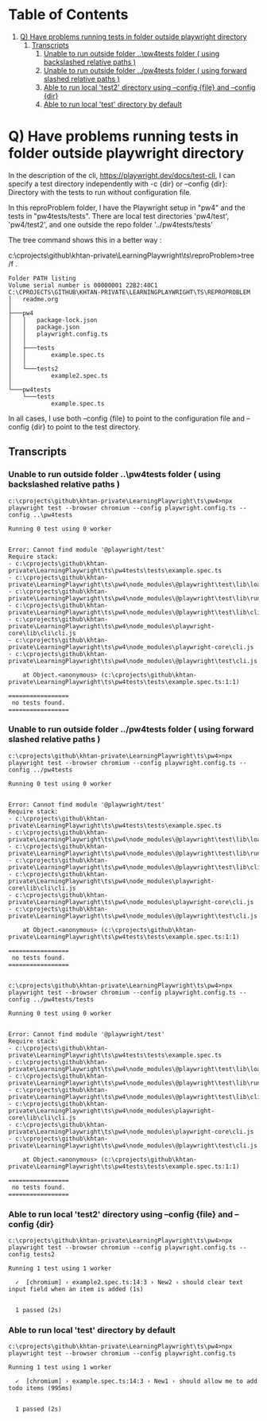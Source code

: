 
# Table of Contents

1.  [Q) Have problems running tests in folder outside playwright directory](#orgb0305fb)
    1.  [Transcripts](#orge26534a)
        1.  [Unable to run outside folder ..\pw4tests folder ( using backslashed relative paths )](#org632a006)
        2.  [Unable to run outside folder ../pw4tests folder ( using forward slashed relative paths )](#org533bbdc)
        3.  [Able to run local 'test2' directory using &#x2013;config {file} and &#x2013;config {dir}](#org926d160)
        4.  [Able to run local 'test' directory by default](#org29e6818)


<a id="orgb0305fb"></a>

# Q) Have problems running tests in folder outside playwright directory

In the description of the cli, <https://playwright.dev/docs/test-cli>, I can specify a test directory independently
with -c {dir} or &#x2013;config {dir}: Directory with the tests to run without configuration file.

In this reproProblem folder, I have the Playwright setup in "pw4" and the tests in "pw4tests/tests".
There are local test directories 'pw4/test', 'pw4/test2', and one outside the repo folder '../pw4tests/tests'

The tree command shows this in a better way : 

c:\cprojects\github\khtan-private\LearningPlaywright\ts\reproProblem>tree /f .

    Folder PATH listing
    Volume serial number is 00000001 22B2:40C1
    C:\CPROJECTS\GITHUB\KHTAN-PRIVATE\LEARNINGPLAYWRIGHT\TS\REPROPROBLEM
    │   readme.org
    │
    ├───pw4
    │   │   package-lock.json
    │   │   package.json
    │   │   playwright.config.ts
    │   │
    │   ├───tests
    │   │       example.spec.ts
    │   │
    │   └───tests2
    │           example2.spec.ts
    │
    └───pw4tests
        └───tests
                example.spec.ts

In all cases, I use both &#x2013;config {file} to point to the configuration file and &#x2013;config {dir} to point to the
test directory.


<a id="orge26534a"></a>

## Transcripts


<a id="org632a006"></a>

### Unable to run outside folder ..\pw4tests folder ( using backslashed relative paths )

    c:\cprojects\github\khtan-private\LearningPlaywright\ts\pw4>npx playwright test --browser chromium --config playwright.config.ts --config ..\pw4tests
    
    Running 0 test using 0 worker
    
    
    Error: Cannot find module '@playwright/test'
    Require stack:
    - c:\cprojects\github\khtan-private\LearningPlaywright\ts\pw4tests\tests\example.spec.ts
    - c:\cprojects\github\khtan-private\LearningPlaywright\ts\pw4\node_modules\@playwright\test\lib\loader.js
    - c:\cprojects\github\khtan-private\LearningPlaywright\ts\pw4\node_modules\@playwright\test\lib\runner.js
    - c:\cprojects\github\khtan-private\LearningPlaywright\ts\pw4\node_modules\@playwright\test\lib\cli.js
    - c:\cprojects\github\khtan-private\LearningPlaywright\ts\pw4\node_modules\playwright-core\lib\cli\cli.js
    - c:\cprojects\github\khtan-private\LearningPlaywright\ts\pw4\node_modules\playwright-core\cli.js
    - c:\cprojects\github\khtan-private\LearningPlaywright\ts\pw4\node_modules\@playwright\test\cli.js
    
        at Object.<anonymous> (c:\cprojects\github\khtan-private\LearningPlaywright\ts\pw4tests\tests\example.spec.ts:1:1)
    
    =================
     no tests found.
    =================


<a id="org533bbdc"></a>

### Unable to run outside folder ../pw4tests folder ( using forward slashed relative paths )

    c:\cprojects\github\khtan-private\LearningPlaywright\ts\pw4>npx playwright test --browser chromium --config playwright.config.ts --config ../pw4tests
    
    Running 0 test using 0 worker
    
    
    Error: Cannot find module '@playwright/test'
    Require stack:
    - c:\cprojects\github\khtan-private\LearningPlaywright\ts\pw4tests\tests\example.spec.ts
    - c:\cprojects\github\khtan-private\LearningPlaywright\ts\pw4\node_modules\@playwright\test\lib\loader.js
    - c:\cprojects\github\khtan-private\LearningPlaywright\ts\pw4\node_modules\@playwright\test\lib\runner.js
    - c:\cprojects\github\khtan-private\LearningPlaywright\ts\pw4\node_modules\@playwright\test\lib\cli.js
    - c:\cprojects\github\khtan-private\LearningPlaywright\ts\pw4\node_modules\playwright-core\lib\cli\cli.js
    - c:\cprojects\github\khtan-private\LearningPlaywright\ts\pw4\node_modules\playwright-core\cli.js
    - c:\cprojects\github\khtan-private\LearningPlaywright\ts\pw4\node_modules\@playwright\test\cli.js
    
        at Object.<anonymous> (c:\cprojects\github\khtan-private\LearningPlaywright\ts\pw4tests\tests\example.spec.ts:1:1)
    
    =================
     no tests found.
    =================
    
    
    c:\cprojects\github\khtan-private\LearningPlaywright\ts\pw4>npx playwright test --browser chromium --config playwright.config.ts --config ../pw4tests/tests
    
    Running 0 test using 0 worker
    
    
    Error: Cannot find module '@playwright/test'
    Require stack:
    - c:\cprojects\github\khtan-private\LearningPlaywright\ts\pw4tests\tests\example.spec.ts
    - c:\cprojects\github\khtan-private\LearningPlaywright\ts\pw4\node_modules\@playwright\test\lib\loader.js
    - c:\cprojects\github\khtan-private\LearningPlaywright\ts\pw4\node_modules\@playwright\test\lib\runner.js
    - c:\cprojects\github\khtan-private\LearningPlaywright\ts\pw4\node_modules\@playwright\test\lib\cli.js
    - c:\cprojects\github\khtan-private\LearningPlaywright\ts\pw4\node_modules\playwright-core\lib\cli\cli.js
    - c:\cprojects\github\khtan-private\LearningPlaywright\ts\pw4\node_modules\playwright-core\cli.js
    - c:\cprojects\github\khtan-private\LearningPlaywright\ts\pw4\node_modules\@playwright\test\cli.js
    
        at Object.<anonymous> (c:\cprojects\github\khtan-private\LearningPlaywright\ts\pw4tests\tests\example.spec.ts:1:1)
    
    =================
     no tests found.
    =================


<a id="org926d160"></a>

### Able to run local 'test2' directory using &#x2013;config {file} and &#x2013;config {dir}

    c:\cprojects\github\khtan-private\LearningPlaywright\ts\pw4>npx playwright test --browser chromium --config playwright.config.ts --config tests2
    
    Running 1 test using 1 worker
    
      ✓  [chromium] › example2.spec.ts:14:3 › New2 › should clear text input field when an item is added (1s)
    
    
      1 passed (2s)


<a id="org29e6818"></a>

### Able to run local 'test' directory by default

    c:\cprojects\github\khtan-private\LearningPlaywright\ts\pw4>npx playwright test --browser chromium --config playwright.config.ts
    
    Running 1 test using 1 worker
    
      ✓  [chromium] › example.spec.ts:14:3 › New1 › should allow me to add todo items (995ms)
    
    
      1 passed (2s)

